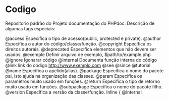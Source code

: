 # Codigo
Repositorio  padrão do Projeto
documentação do PHPdoc:
Descrição de algumas tags especiais:

@access Específica o tipo de acesso(public, protected e private).
@author Específica o autor do código/classe/função.
@copyright Específica os direitos autorais.
@deprecated Específica elementos que não devem ser usados.
@exemple Definir arquivo de exemplo, $path/to/example.php
@ignore Igonarar código
@internal Documenta função interna do código
@link link do código http://www.exemplo.com
@see
@since
@tutorial
@name Específica o apelido(alias).
@package Específica o nome do pacote pai, isto ajuda na organização das classes.
@param Específica os paramêtros muito usado em funções.
@return Específica o tipo de retorno muito usado em funções.
@subpackage Específica o nome do pacote filho.
@version Específica a versão da classe/função.
Inline { @internal


